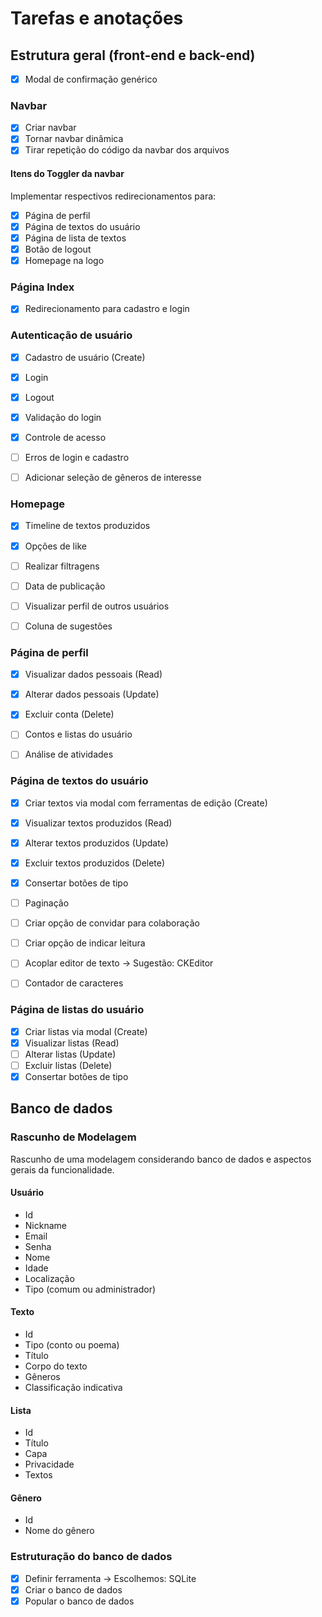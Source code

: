 # Tarefas e anotações

## Estrutura geral (front-end e back-end)
- [X] Modal de confirmação genérico

### Navbar

- [X] Criar navbar
- [X] Tornar navbar dinâmica
- [X] Tirar repetição do código da navbar dos arquivos

#### Itens do Toggler da navbar

Implementar respectivos redirecionamentos para:

- [X] Página de perfil
- [X] Página de textos do usuário
- [X] Página de lista de textos
- [X] Botão de logout
- [X] Homepage na logo

### Página Index
- [X] Redirecionamento para cadastro e login

### Autenticação de usuário
- [X] Cadastro de usuário (Create)
- [X] Login
- [X] Logout
- [X] Validação do login
- [X] Controle de acesso
- [ ] Erros de login e cadastro

- [ ] Adicionar seleção de gêneros de interesse

### Homepage
- [X] Timeline de textos produzidos
- [X] Opções de like
- [ ] Realizar filtragens
- [ ] Data de publicação
- [ ] Visualizar perfil de outros usuários

- [ ] Coluna de sugestões

### Página de perfil
- [X] Visualizar dados pessoais (Read)
- [X] Alterar dados pessoais (Update)
- [X] Excluir conta (Delete)
- [ ] Contos e listas do usuário

- [ ] Análise de atividades

### Página de textos do usuário
- [X] Criar textos via modal com ferramentas de edição (Create)
- [X] Visualizar textos produzidos (Read)
- [X] Alterar textos produzidos (Update)
- [X] Excluir textos produzidos (Delete)
- [X] Consertar botões de tipo
- [ ] Paginação
- [ ] Criar opção de convidar para colaboração

- [ ] Criar opção de indicar leitura
- [ ] Acoplar editor de texto -> Sugestão: CKEditor
- [ ] Contador de caracteres

### Página de listas do usuário
- [X] Criar listas via modal (Create)
- [X] Visualizar listas (Read)
- [ ] Alterar listas (Update)
- [ ] Excluir listas (Delete)
- [X] Consertar botões de tipo

## Banco de dados

### Rascunho de Modelagem

Rascunho de uma modelagem considerando banco de dados e aspectos gerais da funcionalidade.

#### Usuário
- Id
- Nickname
- Email
- Senha
- Nome
- Idade
- Localização
- Tipo (comum ou administrador)

#### Texto
- Id
- Tipo (conto ou poema)
- Título
- Corpo do texto
- Gêneros
- Classificação indicativa

#### Lista
- Id
- Título
- Capa
- Privacidade
- Textos

#### Gênero
- Id
- Nome do gênero

### Estruturação do banco de dados
- [X] Definir ferramenta -> Escolhemos: SQLite
- [X] Criar o banco de dados
- [X] Popular o banco de dados
